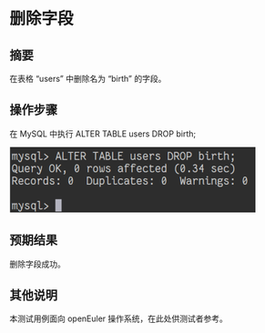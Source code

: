 # 删除字段

## 摘要

在表格 “users” 中删除名为 “birth” 的字段。

## 操作步骤

在 MySQL 中执行 ALTER TABLE users DROP birth;

![删除字段](./img/删除字段.png)

## 预期结果

删除字段成功。

## 其他说明

本测试用例面向 openEuler 操作系统，在此处供测试者参考。
